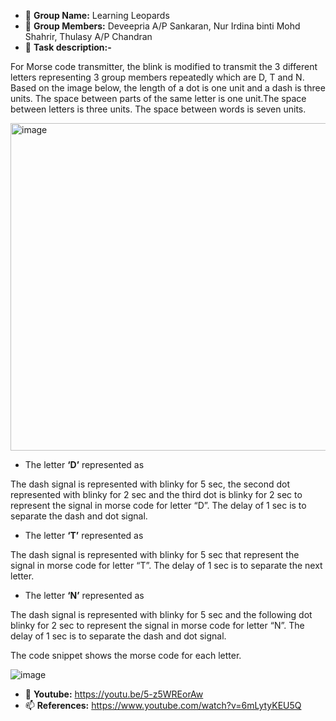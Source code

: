 - 👋 **Group Name:** Learning Leopards
- 👀 **Group Members:** Deveepria A/P Sankaran, Nur Irdina binti Mohd Shahrir, Thulasy A/P Chandran
- 🌱 **Task description:-**

For Morse code transmitter, the blink is modified to transmit the 3 different letters representing 3 group members repeatedly which are D, T and N. Based on the image below, the length of a dot is one unit and a dash is three units. The space between parts of the same letter is one unit.The space between letters is three units. The space between words is seven units.

<img width="524" alt="image" src="https://user-images.githubusercontent.com/92903308/203853221-82a5e369-101c-4c12-9ee2-499124a0d727.png">

- The letter **‘D’** represented as 

The dash signal is represented with blinky for 5 sec, the second dot represented with blinky for 2 sec and the third dot is blinky for 2 sec to represent the signal in morse code for letter “D”. The delay of 1 sec is to separate the dash and dot signal.
- The letter **‘T’** represented as

The dash signal is represented with blinky for 5 sec that represent the signal in morse code for letter “T”. The delay of 1 sec is to separate the next letter.
- The letter **‘N’** represented as

The dash signal is represented with blinky for 5 sec and the following dot blinky for 2 sec to represent the signal in morse code for letter “N”. The delay of 1 sec is to separate the dash and dot signal. 

The code snippet shows the morse code for each letter. 

![image](https://user-images.githubusercontent.com/92903308/203853060-9694aaf4-774f-4e47-b6c1-8f4bc792e7b2.png)


- 💞️ **Youtube:** https://youtu.be/5-z5WREorAw
- 📫 **References:** https://www.youtube.com/watch?v=6mLytyKEU5Q
